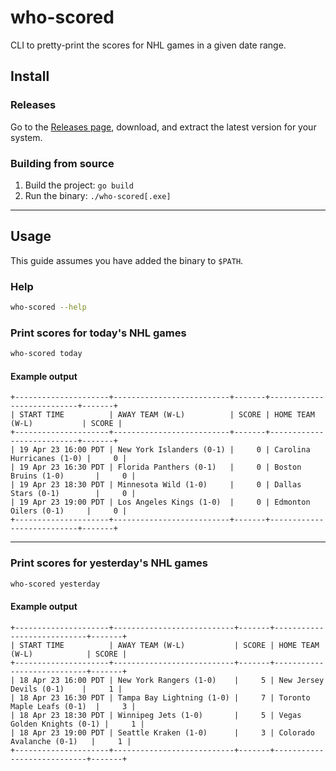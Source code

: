 # who-scored
CLI to pretty-print the scores for NHL games in a given date range.

## Install

### Releases

Go to the [Releases page](https://github.com/devkevbot/who-scored/releases), download, and extract the latest version for your system.

### Building from source

1. Build the project: `go build`
2. Run the binary: `./who-scored[.exe]`

---

## Usage

This guide assumes you have added the binary to `$PATH`.

### Help

```sh
who-scored --help
```

### Print scores for today's NHL games

```sh
who-scored today
```

#### Example output

```
+---------------------+--------------------------+-------+---------------------------+-------+
| START TIME          | AWAY TEAM (W-L)          | SCORE | HOME TEAM (W-L)           | SCORE |
+---------------------+--------------------------+-------+---------------------------+-------+
| 19 Apr 23 16:00 PDT | New York Islanders (0-1) |     0 | Carolina Hurricanes (1-0) |     0 |
| 19 Apr 23 16:30 PDT | Florida Panthers (0-1)   |     0 | Boston Bruins (1-0)       |     0 |
| 19 Apr 23 18:30 PDT | Minnesota Wild (1-0)     |     0 | Dallas Stars (0-1)        |     0 |
| 19 Apr 23 19:00 PDT | Los Angeles Kings (1-0)  |     0 | Edmonton Oilers (0-1)     |     0 |
+---------------------+--------------------------+-------+---------------------------+-------+
```

---

### Print scores for yesterday's NHL games

```sh
who-scored yesterday
```

#### Example output

```
+---------------------+---------------------------+-------+----------------------------+-------+
| START TIME          | AWAY TEAM (W-L)           | SCORE | HOME TEAM (W-L)            | SCORE |
+---------------------+---------------------------+-------+----------------------------+-------+
| 18 Apr 23 16:00 PDT | New York Rangers (1-0)    |     5 | New Jersey Devils (0-1)    |     1 |
| 18 Apr 23 16:30 PDT | Tampa Bay Lightning (1-0) |     7 | Toronto Maple Leafs (0-1)  |     3 |
| 18 Apr 23 18:30 PDT | Winnipeg Jets (1-0)       |     5 | Vegas Golden Knights (0-1) |     1 |
| 18 Apr 23 19:00 PDT | Seattle Kraken (1-0)      |     3 | Colorado Avalanche (0-1)   |     1 |
+---------------------+---------------------------+-------+----------------------------+-------+
```
